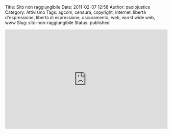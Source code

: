 Title: Sito non raggiungibile
Date: 2011-02-07 12:58
Author: paolojustice
Category: Attivismo
Tags: agcom, censura, copyright, internet, libertà d'espressione, libertà di espressione, oscuramento, web, world wide web, www
Slug: sito-non-raggiungibile
Status: published

<iframe title="Video sito non raggiungibile" width="530" height="325" src="http://www.youtube.com/embed/VHBzUEogCbs" frameborder="0" allowfullscreen></iframe>
